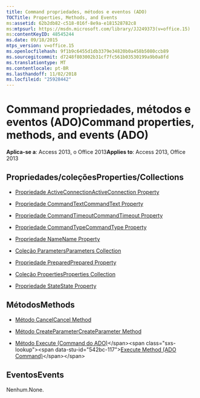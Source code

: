```yaml
---
title: Command propriedades, métodos e eventos (ADO)
TOCTitle: Properties, Methods, and Events
ms:assetid: 62b2db82-c518-016f-8e9a-e181528782c8
ms:mtpsurl: https://msdn.microsoft.com/library/JJ249373(v=office.15)
ms:contentKeyID: 48545244
ms.date: 09/18/2015
mtps_version: v=office.15
ms.openlocfilehash: 9f1b9c6455d1db3379e34820b0a458b5080ccb89
ms.sourcegitcommit: d7248f803002b31cf7fc561b03530199a9b0a8fd
ms.translationtype: MT
ms.contentlocale: pt-BR
ms.lasthandoff: 11/02/2018
ms.locfileid: "25928442"
---
```

# <a name="command-properties-methods-and-events-ado"></a><span data-ttu-id="542bc-102">Command propriedades, métodos e eventos (ADO)</span><span class="sxs-lookup"><span data-stu-id="542bc-102">Command properties, methods, and events (ADO)</span></span>


<span data-ttu-id="542bc-103">**Aplica-se a**: Access 2013, o Office 2013</span><span class="sxs-lookup"><span data-stu-id="542bc-103">**Applies to**: Access 2013, Office 2013</span></span>

## <a name="propertiescollections"></a><span data-ttu-id="542bc-104">Propriedades/coleções</span><span class="sxs-lookup"><span data-stu-id="542bc-104">Properties/Collections</span></span>

- [<span data-ttu-id="542bc-105">Propriedade ActiveConnection</span><span class="sxs-lookup"><span data-stu-id="542bc-105">ActiveConnection Property</span></span>](activeconnection-property-ado.md)

- [<span data-ttu-id="542bc-106">Propriedade CommandText</span><span class="sxs-lookup"><span data-stu-id="542bc-106">CommandText Property</span></span>](commandtext-property-ado.md)

- [<span data-ttu-id="542bc-107">Propriedade CommandTimeout</span><span class="sxs-lookup"><span data-stu-id="542bc-107">CommandTimeout Property</span></span>](commandtimeout-property-ado.md)

- [<span data-ttu-id="542bc-108">Propriedade CommandType</span><span class="sxs-lookup"><span data-stu-id="542bc-108">CommandType Property</span></span>](commandtype-property-ado.md)

- [<span data-ttu-id="542bc-109">Propriedade Name</span><span class="sxs-lookup"><span data-stu-id="542bc-109">Name Property</span></span>](name-property-ado.md)

- [<span data-ttu-id="542bc-110">Coleção Parameters</span><span class="sxs-lookup"><span data-stu-id="542bc-110">Parameters Collection</span></span>](parameters-collection-ado.md)

- [<span data-ttu-id="542bc-111">Propriedade Prepared</span><span class="sxs-lookup"><span data-stu-id="542bc-111">Prepared Property</span></span>](prepared-property-ado.md)

- [<span data-ttu-id="542bc-112">Coleção Properties</span><span class="sxs-lookup"><span data-stu-id="542bc-112">Properties Collection</span></span>](properties-collection-ado.md)

- [<span data-ttu-id="542bc-113">Propriedade State</span><span class="sxs-lookup"><span data-stu-id="542bc-113">State Property</span></span>](state-property-ado.md)

## <a name="methods"></a><span data-ttu-id="542bc-114">Métodos</span><span class="sxs-lookup"><span data-stu-id="542bc-114">Methods</span></span>

- [<span data-ttu-id="542bc-115">Método Cancel</span><span class="sxs-lookup"><span data-stu-id="542bc-115">Cancel Method</span></span>](cancel-method-ado.md)

- [<span data-ttu-id="542bc-116">Método CreateParameter</span><span class="sxs-lookup"><span data-stu-id="542bc-116">CreateParameter Method</span></span>](createparameter-method-ado.md)

- <span data-ttu-id="542bc-117">[Método Execute (Command do ADO)](https://msdn.microsoft.com/library/jj248785\(v=office.15\))</span><span class="sxs-lookup"><span data-stu-id="542bc-117">[Execute Method (ADO Command)](https://msdn.microsoft.com/library/jj248785\(v=office.15\))</span></span>

## <a name="events"></a><span data-ttu-id="542bc-118">Eventos</span><span class="sxs-lookup"><span data-stu-id="542bc-118">Events</span></span>

<span data-ttu-id="542bc-119">Nenhum.</span><span class="sxs-lookup"><span data-stu-id="542bc-119">None.</span></span>

